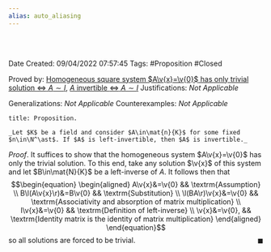 ```yaml
---
alias: auto_aliasing
---
```


<br />
<br />

Date Created: 09/04/2022 07:57:45
Tags: #Proposition #Closed

Proved by: [Homogeneous square system $A\v{x}=\v{0}$ has only trivial solution $\Leftrightarrow$ $A\sim I$](Homogeneous%20square%20linear%20system%20only%20trivial%20solution%20iff%20coefficient%20matrix%20row-equivalent%20to%20identity.md), [$A$ invertible $\Leftrightarrow$ $A\sim I$](Matrix%20invertible%20iff%20row-equivalent%20to%20identity.md)
Justifications: _Not Applicable_

Generalizations: _Not Applicable_
Counterexamples: _Not Applicable_

``` ad-Proposition
title: Proposition.

_Let $K$ be a field and consider $A\in\mat{n}{K}$ for some fixed $n\in\N^\ast$. If $A$ is left-invertible, then $A$ is invertible._

```

_Proof_. It suffices to show that the homogeneous system $A\v{x}=\v{0}$ has only the trivial solution. To this end, take any solution $\v{x}$ of this system and let $B\in\mat{N}{K}$ be a left-inverse of $A$. It follows then that
$$\begin{equation}
    \begin{aligned}
        A\v{x}&=\v{0} && \textrm{Assumption} \\
        B\l(A\v{x}\r)&=B\v{0} && \textrm{Substitution} \\
        \l(BA\r)\v{x}&=\v{0} && \textrm{Associativity and absorption of matrix multiplication} \\
        I\v{x}&=\v{0} && \textrm{Definition of left-inverse} \\
        \v{x}&=\v{0}, && \textrm{Identity matrix is the identity of matrix multiplication}
    \end{aligned}
\end{equation}$$
so all solutions are forced to be trivial.<span style="float:right;">$\blacksquare$</span>
